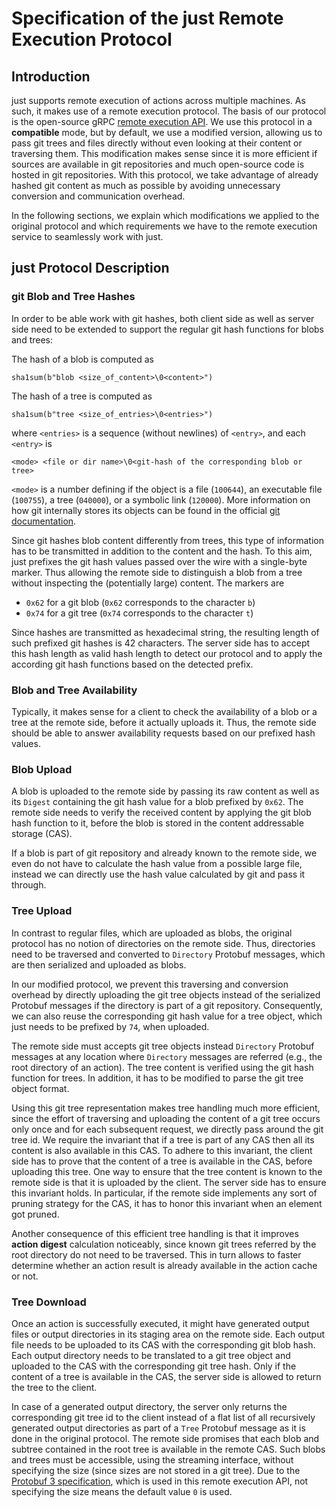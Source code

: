 Specification of the just Remote Execution Protocol
===================================================

Introduction
------------

just supports remote execution of actions across multiple machines. As
such, it makes use of a remote execution protocol. The basis of our
protocol is the open-source gRPC [remote execution
API](https://github.com/bazelbuild/remote-apis/blob/main/build/bazel/remote/execution/v2/remote_execution.proto).
We use this protocol in a **compatible** mode, but by default, we use a
modified version, allowing us to pass git trees and files directly
without even looking at their content or traversing them. This
modification makes sense since it is more efficient if sources are
available in git repositories and much open-source code is hosted in git
repositories. With this protocol, we take advantage of already hashed
git content as much as possible by avoiding unnecessary conversion and
communication overhead.

In the following sections, we explain which modifications we applied to
the original protocol and which requirements we have to the remote
execution service to seamlessly work with just.

just Protocol Description
-------------------------

### git Blob and Tree Hashes

In order to be able work with git hashes, both client side as well as
server side need to be extended to support the regular git hash
functions for blobs and trees:

The hash of a blob is computed as

    sha1sum(b"blob <size_of_content>\0<content>")

The hash of a tree is computed as

    sha1sum(b"tree <size_of_entries>\0<entries>")

where `<entries>` is a sequence (without newlines) of `<entry>`, and
each `<entry>` is

    <mode> <file or dir name>\0<git-hash of the corresponding blob or tree>

`<mode>` is a number defining if the object is a file (`100644`), an
executable file (`100755`), a tree (`040000`), or a symbolic link
(`120000`). More information on how git internally stores its objects
can be found in the official [git
documentation](https://git-scm.com/book/en/v2/git-Internals-git-Objects).

Since git hashes blob content differently from trees, this type of
information has to be transmitted in addition to the content and the
hash. To this aim, just prefixes the git hash values passed over the
wire with a single-byte marker. Thus allowing the remote side to
distinguish a blob from a tree without inspecting the (potentially
large) content. The markers are

 - `0x62` for a git blob (`0x62` corresponds to the character `b`)
 - `0x74` for a git tree (`0x74` corresponds to the character `t`)

Since hashes are transmitted as hexadecimal string, the resulting length
of such prefixed git hashes is 42 characters. The server side has to
accept this hash length as valid hash length to detect our protocol and
to apply the according git hash functions based on the detected prefix.

### Blob and Tree Availability

Typically, it makes sense for a client to check the availability of a
blob or a tree at the remote side, before it actually uploads it. Thus,
the remote side should be able to answer availability requests based on
our prefixed hash values.

### Blob Upload

A blob is uploaded to the remote side by passing its raw content as well
as its `Digest` containing the git hash value for a blob prefixed by
`0x62`. The remote side needs to verify the received content by applying
the git blob hash function to it, before the blob is stored in the
content addressable storage (CAS).

If a blob is part of git repository and already known to the remote
side, we even do not have to calculate the hash value from a possible
large file, instead we can directly use the hash value calculated by git
and pass it through.

### Tree Upload

In contrast to regular files, which are uploaded as blobs, the original
protocol has no notion of directories on the remote side. Thus,
directories need to be traversed and converted to `Directory` Protobuf
messages, which are then serialized and uploaded as blobs.

In our modified protocol, we prevent this traversing and conversion
overhead by directly uploading the git tree objects instead of the
serialized Protobuf messages if the directory is part of a git
repository. Consequently, we can also reuse the corresponding git hash
value for a tree object, which just needs to be prefixed by `74`, when
uploaded.

The remote side must accepts git tree objects instead `Directory`
Protobuf messages at any location where `Directory` messages are
referred (e.g., the root directory of an action). The tree content is
verified using the git hash function for trees. In addition, it has to
be modified to parse the git tree object format.

Using this git tree representation makes tree handling much more
efficient, since the effort of traversing and uploading the content of a
git tree occurs only once and for each subsequent request, we directly
pass around the git tree id. We require the invariant that if a tree is
part of any CAS then all its content is also available in this CAS. To
adhere to this invariant, the client side has to prove that the content
of a tree is available in the CAS, before uploading this tree. One way
to ensure that the tree content is known to the remote side is that it
is uploaded by the client. The server side has to ensure this invariant
holds. In particular, if the remote side implements any sort of pruning
strategy for the CAS, it has to honor this invariant when an element got
pruned.

Another consequence of this efficient tree handling is that it improves
**action digest** calculation noticeably, since known git trees referred
by the root directory do not need to be traversed. This in turn allows
to faster determine whether an action result is already available in the
action cache or not.

### Tree Download

Once an action is successfully executed, it might have generated output
files or output directories in its staging area on the remote side. Each
output file needs to be uploaded to its CAS with the corresponding git
blob hash. Each output directory needs to be translated to a git tree
object and uploaded to the CAS with the corresponding git tree hash.
Only if the content of a tree is available in the CAS, the server side
is allowed to return the tree to the client.

In case of a generated output directory, the server only returns the
corresponding git tree id to the client instead of a flat list of all
recursively generated output directories as part of a `Tree` Protobuf
message as it is done in the original protocol. The remote side promises
that each blob and subtree contained in the root tree is available in
the remote CAS. Such blobs and trees must be accessible, using the
streaming interface, without specifying the size (since sizes are not
stored in a git tree). Due to the [Protobuf 3
specification](https://protobuf.dev/reference/protobuf/proto3-spec/), which is
used in this remote execution API, not specifying the size means the default
value `0` is used.
